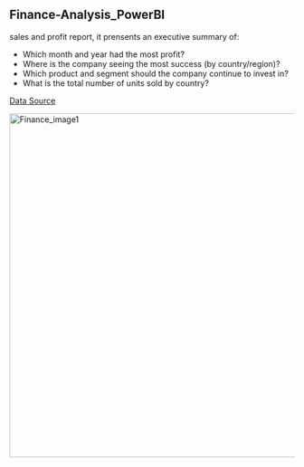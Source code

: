 ## Finance-Analysis_PowerBI

sales and profit report, it prensents an executive summary of: 

- Which month and year had the most profit?
- Where is the company seeing the most success (by country/region)?
- Which product and segment should the company continue to invest in?
- What is the total number of units sold by country?

[Data Source](https://learn.microsoft.com/en-us/power-bi/create-reports/sample-financial-download)

<img width="608" alt="Finance_image1" src="https://github.com/SE-Khalil75/Finance-Analysis_PowerBI/assets/87024181/3a9a0252-3ed1-455e-9c33-4c1a51b54508">

